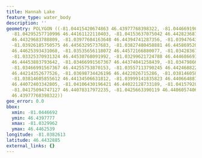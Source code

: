 ```yaml
---
title: Hannah Lake
feature_type: water_body
description: ''
geometry: POLYGON ((-81.04415420674863 46.43977768398322, -81.04466919087936 46.44025086076027,
  -81.04295257710996 46.44161122110403, -81.04153637075042 46.44282368756434, -81.04020599507908
  46.44329683788809, -81.03977684163648 46.44394741287356, -81.03947643422748 46.44450926683617,
  -81.03926185750575 46.44563295737683, -81.03827480458881 46.44586952085277, -81.0362577834095
  46.44625393431068, -81.03535656118072 46.44572166880077, -81.03428367757472 46.44622436414143,
  -81.03325370931324 46.44530768091992, -81.03299621724788 46.44468669319937, -81.03381160878851
  46.44453883793642, -81.03466991567367 46.44374041258439, -81.03479866170635 46.44314897885361,
  -81.03466991567367 46.44255753870153, -81.03557113790245 46.44246882212499, -81.03612903737681
  46.44214352677526, -81.03698734426196 46.4422026715286, -81.03814605855612 46.44199566461008,
  -81.03814605855612 46.44134506631812, -81.03999141835823 46.44066488706892, -81.04059223317711
  46.44072403342805, -81.04106430196421 46.44022128733189, -81.04157928609496 46.44028043417259,
  -81.04175094747127 46.44078317972235, -81.0425663390119 46.4406057406462, -81.04415420674863
  46.43977768398322))
geo_error: 0.0
bbox:
  xmin: -81.0446692
  ymin: 46.4397777
  xmax: -81.0329962
  ymax: 46.4462539
longitude: -81.0382613
latitude: 46.4432885
external_links: {}
---
```


